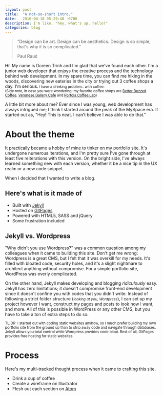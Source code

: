```yaml
---
layout: post
title:  "A not-so-short intro."
date:   2016-04-18 05:29:48 -0700
description: I'm like, "hey, what's up, hello?"
categories: blog
---
```



> "Design can be art. Design can be aesthetics. Design is so simple, that's why it is so complicated."
>
> Paul Raud

Hi! My name is Doreen Trinh and I'm glad that we've found each other. I'm a junior web developer that enjoys the creative process and the technology behind web development. In my spare time, you can find me hiking in the woods, discovering new eateries in the city or trying out 3 coffee shops a day. I'm serious. <small>I have a drinking problem.. with coffee.</small><br>
<small>(Side note, in case you were wondering: my favorite coffee shops are <a href="http://www.betterbuzzcoffee.com/">Better Buzzed Coffee</a>, <a href="http://www.yelp.com/biz/veronese-gallery-cafe-fullerton-2">Veronese Gallery Cafe</a> and <a href="http://www.portolacoffeelab.com/">Portola Coffee Lab</a>)</small>

A little bit more about me? Ever since I was young, web development has always intrigued me; I think I started around the peak of the MySpace era. It started out as, "Hey! This is neat. I can't believe I was able to do that."

<h1>About the theme</h1>
It practically became a hobby of mine to tinker on my portfolio site. It's undergone numerous iterations, and I'm pretty sure I've gone through at least five reiterations with this version. On the bright side, I've always learned something new with each version, whether it be a nice tip in the UX realm or a new code snippet.

When I decided that I wanted to write a blog.

<h2>Here's what is it made of</h2>

- Built with <a href="http://jekyllrb.com/">Jekyll</a>
- Hosted on <a href="https://pages.github.com/">GitPages</a>
- Powered with HTML5, SASS and jQuery
- Some frustration included


<h2>Jekyll vs. Wordpress</h2>
"Why didn't you use Wordpress?" was a common question among my colleagues when it came to building this site. Don't get me wrong: Wordpress is a great CMS, but I felt that it was overkill for my needs. It's filled with bloated code, security holes, and it's a slight nightmare to architect anything without compromise. For a simple portfolio site, WordPress was overly complicated.

On the other hand, Jekyll makes developing and blogging <i>ridiculously</i> easy. Jekyll has zero limitations; it doesn't compromise front-end development since it doesn't confine you with codes that you didn't write. Instead of following a strict folder structure (<i><small>looking at you, Wordpress</small></i>), I can set up my project however I want, construct my pages and posts to look how I want, and more. All of this is possible in WordPress or any other CMS, but you have to take a ton of extra steps to do so.

<small>TL;DR: I started out with coding static websites anyhow, so I much prefer building my own portfolio site from the ground up than to strip away code and navigate through databases. Jekyll allows you total control while Wordpress provides code bloat. Best of all, GitPages provides free hosting for static websites.</small>

<h1>Process</h1>
Here's my multi-tracked thought process when it came to crafting this site.

- Drink a cup of coffee
- Create a wireframe on Illustrator
- Flesh out each section on <a href="atom.io">Atom</a>
